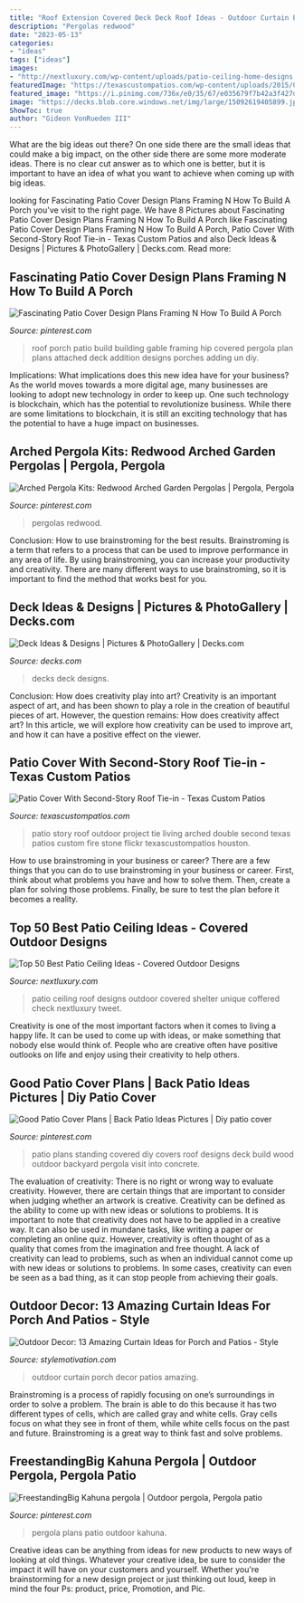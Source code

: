 ```yaml
---
title: "Roof Extension Covered Deck Deck Roof Ideas - Outdoor Curtain Porch Decor Patios Amazing"
description: "Pergolas redwood"
date: "2023-05-13"
categories:
- "ideas"
tags: ["ideas"]
images:
- "http://nextluxury.com/wp-content/uploads/patio-ceiling-home-designs.jpg"
featuredImage: "https://texascustompatios.com/wp-content/uploads/2015/02/kjones2.jpg"
featured_image: "https://i.pinimg.com/736x/e0/35/67/e035679f7b42a3f427d22e300881b0db.jpg"
image: "https://decks.blob.core.windows.net/img/large/15092619405899.jpg"
ShowToc: true
author: "Gideon VonRueden III"
---
```



What are the big ideas out there?
On one side there are the small ideas that could make a big impact, on the other side there are some more moderate ideas. There is no clear cut answer as to which one is better, but it is important to have an idea of what you want to achieve when coming up with big ideas.

	

		
looking for Fascinating Patio Cover Design Plans Framing N How To Build A Porch you've visit to the right page. We have 8 Pictures about Fascinating Patio Cover Design Plans Framing N How To Build A Porch like Fascinating Patio Cover Design Plans Framing N How To Build A Porch, Patio Cover With Second-Story Roof Tie-in - Texas Custom Patios and also Deck Ideas &amp; Designs | Pictures &amp; PhotoGallery | Decks.com. Read more:
		
    
## Fascinating Patio Cover Design Plans Framing N How To Build A Porch

<img loading=lazy src="https://i.pinimg.com/736x/a4/a3/f2/a4a3f2328fdb5f7dc63ffe84c627c017.jpg" onerror="this.onerror=null;this.src='https://tse1.mm.bing.net/th?id=OIP.Do_PdyYSnR8rH9zHfEmswwHaFE&amp;pid=15.1';" alt="Fascinating Patio Cover Design Plans Framing N How To Build A Porch">

_Source: pinterest.com_

>roof porch patio build building gable framing hip covered pergola plan plans attached deck addition designs porches adding un diy. 

	

Implications: What implications does this new idea have for your business?
As the world moves towards a more digital age, many businesses are looking to adopt new technology in order to keep up. One such technology is blockchain, which has the potential to revolutionize business. While there are some limitations to blockchain, it is still an exciting technology that has the potential to have a huge impact on businesses.

    
## Arched Pergola Kits: Redwood Arched Garden Pergolas | Pergola, Pergola

<img loading=lazy src="https://i.pinimg.com/736x/e0/35/67/e035679f7b42a3f427d22e300881b0db.jpg" onerror="this.onerror=null;this.src='https://tse1.mm.bing.net/th?id=OIP.VkmIQp7L8m3dX6Wqp21U1QHaHs&amp;pid=15.1';" alt="Arched Pergola Kits: Redwood Arched Garden Pergolas | Pergola, Pergola">

_Source: pinterest.com_

>pergolas redwood. 

	

Conclusion: How to use brainstroming for the best results.
Brainstroming is a term that refers to a process that can be used to improve performance in any area of life. By using brainstroming, you can increase your productivity and creativity. There are many different ways to use brainstroming, so it is important to find the method that works best for you.

    
## Deck Ideas &amp; Designs | Pictures &amp; PhotoGallery | Decks.com

<img loading=lazy src="https://decks.blob.core.windows.net/img/large/15092619405899.jpg" onerror="this.onerror=null;this.src='https://tse2.mm.bing.net/th?id=OIP.7Nm9O2MupUZ3gVBeJXioSgHaE5&amp;pid=15.1';" alt="Deck Ideas &amp; Designs | Pictures &amp; PhotoGallery | Decks.com">

_Source: decks.com_

>decks deck designs. 

	

Conclusion: How does creativity play into art?
Creativity is an important aspect of art, and has been shown to play a role in the creation of beautiful pieces of art. However, the question remains: How does creativity affect art? In this article, we will explore how creativity can be used to improve art, and how it can have a positive effect on the viewer.

    
## Patio Cover With Second-Story Roof Tie-in - Texas Custom Patios

<img loading=lazy src="https://texascustompatios.com/wp-content/uploads/2015/02/kjones2.jpg" onerror="this.onerror=null;this.src='https://tse1.mm.bing.net/th?id=OIP.ofDlxzZJdg-kWjU90_wQ5AHaFc&amp;pid=15.1';" alt="Patio Cover With Second-Story Roof Tie-in - Texas Custom Patios">

_Source: texascustompatios.com_

>patio story roof outdoor project tie living arched double second texas patios custom fire stone flickr texascustompatios houston. 

	

How to use brainstroming in your business or career?
There are a few things that you can do to use brainstroming in your business or career. First, think about what problems you have and how to solve them. Then, create a plan for solving those problems. Finally, be sure to test the plan before it becomes a reality.

    
## Top 50 Best Patio Ceiling Ideas - Covered Outdoor Designs

<img loading=lazy src="http://nextluxury.com/wp-content/uploads/patio-ceiling-home-designs.jpg" onerror="this.onerror=null;this.src='https://tse2.mm.bing.net/th?id=OIP.g6gtUIC71v6x63925GkVdAHaHa&amp;pid=15.1';" alt="Top 50 Best Patio Ceiling Ideas - Covered Outdoor Designs">

_Source: nextluxury.com_

>patio ceiling roof designs outdoor covered shelter unique coffered check nextluxury tweet. 

	

Creativity is one of the most important factors when it comes to living a happy life. It can be used to come up with ideas, or make something that nobody else would think of. People who are creative often have positive outlooks on life and enjoy using their creativity to help others.

    
## Good Patio Cover Plans | Back Patio Ideas Pictures | Diy Patio Cover

<img loading=lazy src="https://i.pinimg.com/736x/55/4e/c8/554ec807125abcc6bf4111f196ec0fe1--covered-pergola-covered-decks.jpg" onerror="this.onerror=null;this.src='https://tse3.mm.bing.net/th?id=OIP.Xc4hXvB5kiwh3W8l2MND6QHaFj&amp;pid=15.1';" alt="Good Patio Cover Plans | Back Patio Ideas Pictures | Diy patio cover">

_Source: pinterest.com_

>patio plans standing covered diy covers roof designs deck build wood outdoor backyard pergola visit into concrete. 

	

The evaluation of creativity: There is no right or wrong way to evaluate creativity. However, there are certain things that are important to consider when judging whether an artwork is creative.
Creativity can be defined as the ability to come up with new ideas or solutions to problems. It is important to note that creativity does not have to be applied in a creative way. It can also be used in mundane tasks, like writing a paper or completing an online quiz. However, creativity is often thought of as a quality that comes from the imagination and free thought. A lack of creativity can lead to problems, such as when an individual cannot come up with new ideas or solutions to problems. In some cases, creativity can even be seen as a bad thing, as it can stop people from achieving their goals.

    
## Outdoor Decor: 13 Amazing Curtain Ideas For Porch And Patios - Style

<img loading=lazy src="https://homebnc.com/homeimg/2017/05/22-outdoor-curtain-ideas-homebnc.jpg" onerror="this.onerror=null;this.src='https://tse3.mm.bing.net/th?id=OIP._mL1Lv49XPeDObuYcIDHSgHaKo&amp;pid=15.1';" alt="Outdoor Decor: 13 Amazing Curtain Ideas for Porch and Patios - Style">

_Source: stylemotivation.com_

>outdoor curtain porch decor patios amazing. 

	

Brainstroming is a process of rapidly focusing on one’s surroundings in order to solve a problem. The brain is able to do this because it has two different types of cells, which are called gray and white cells. Gray cells focus on what they see in front of them, while white cells focus on the past and future. Brainstroming is a great way to think fast and solve problems.

    
## FreestandingBig Kahuna Pergola | Outdoor Pergola, Pergola Patio

<img loading=lazy src="https://i.pinimg.com/736x/6e/e9/ce/6ee9ce219b665774539db7c82d40e427.jpg" onerror="this.onerror=null;this.src='https://tse3.mm.bing.net/th?id=OIP.whJhlZ0aUqwdFJshg0ZhjgHaFj&amp;pid=15.1';" alt="FreestandingBig Kahuna pergola | Outdoor pergola, Pergola patio">

_Source: pinterest.com_

>pergola plans patio outdoor kahuna. 

	

Creative ideas can be anything from ideas for new products to new ways of looking at old things. Whatever your creative idea, be sure to consider the impact it will have on your customers and yourself. Whether you're brainstorming for a new design project or just thinking out loud, keep in mind the four Ps: product, price, Promotion, and Pic.

